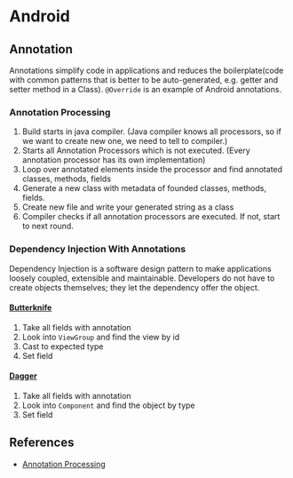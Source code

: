 # Android

## Annotation
Annotations simplify code in applications and reduces the boilerplate(code with common patterns that is better to be auto-generated, e.g. getter and setter method in a Class). `@Override` is an example of Android annotations. 

### Annotation Processing
1. Build starts in java compiler. (Java compiler knows all processors, so if we want to create new one, we need to tell to compiler.)
2. Starts all Annotation Processors which is not executed. (Every annotation processor has its own implementation)
3. Loop over annotated elements inside the processor and find annotated classes, methods, fields
4. Generate a new class with metadata of founded classes, methods, fields. 
5. Create new file and write your generated string as a class
6. Compiler checks if all annotation processors are executed. If not, start to next round.

### Dependency Injection With Annotations
Dependency Injection is a software design pattern to make applications loosely coupled, extensible and maintainable. Developers do not have to create objects themselves; they let the dependency offer the object.

#### [Butterknife](https://github.com/JakeWharton/butterknife)
1. Take all fields with annotation
2. Look into `ViewGroup` and find the view by id
3. Cast to expected type
4. Set field

#### [Dagger](https://github.com/google/dagger)
1. Take all fields with annotation
2. Look into `Component` and find the object by type
3. Set field

## References
* [Annotation Processing](https://medium.com/@iammert/annotation-processing-dont-repeat-yourself-generate-your-code-8425e60c6657)
